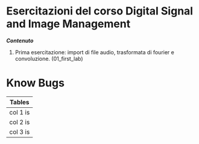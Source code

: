 # Esercitazioni del corso Digital Signal and Image Management


_**Contenuto**_

1. Prima esercitazione: import di file audio, trasformata di fourier e convoluzione. (01_first_lab)

# Know Bugs
| Tables   | 
|----------|
| col 1 is | 
| col 2 is |
| col 3 is | 
